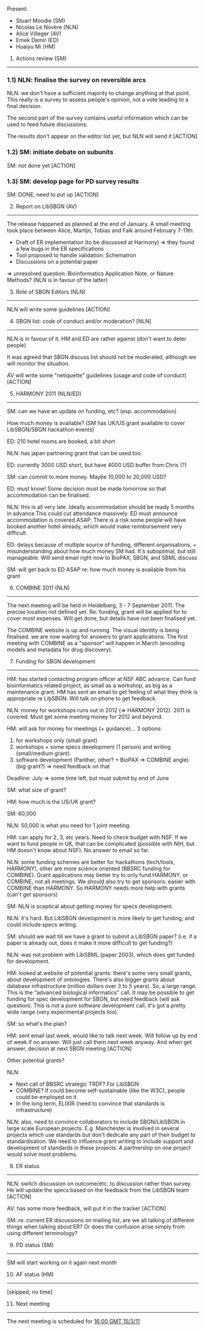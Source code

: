 Present:

-   Stuart Moodie (SM)
-   Nicolas Le Novère (NLN)
-   Alice Villeger (AV)
-   Emek Demir (ED)
-   Huaiyu Mi (HM)

1) Actions review (SM)
----------------------

### 1.1) NLN: finalise the survey on reversible arcs

NLN: we don't have a sufficient majority to change anything at that point. This really is a survey to assess people's opinion, not a vote leading to a final decision.

The second part of the survey contains useful information which can be used to feed future discussions.

The results don't appear on the editor list yet, but NLN will send it \[ACTION\]

### 1.2) SM: initiate debate on subunits

SM: not done yet \[ACTION\]

### 1.3) SM: develop page for PD survey results

SM: DONE, need to put up \[ACTION\]

2) Report on LibSBGN (AV)
-------------------------

The release happened as planned at the end of January. A small meeting took place between Alice, Martijn, Tobias and Falk around February 7-11th:

-   Draft of ER implementation (to be discussed at Harmony) =&gt; they found a few bugs in the ER specifications
-   Tool proposed to handle validation: Schematron
-   Discussions on a potential paper

=&gt; unresolved question: Bioinformatics Application Note, or Nature Methods? (NLN is in favour of the latter)

3) Role of SBGN Editors (NLN)
-----------------------------

NLN will write some guidelines \[ACTION\]

4) SBGN list: code of conduct and/or moderation? \[NLN\]
--------------------------------------------------------

NLN is in favour of it. HM and ED are rather against (don't want to deter people)

It was agreed that SBGN discuss list should not be moderated, although we will monitor the situation.

AV will write some "netiquette" guidelines (usage and code of conduct) \[ACTION\]

5) HARMONY 2011 (NLN/ED)
------------------------

SM: can we have an update on funding, etc? (esp. accommodation)

How much money is available? (SM has UK/US grant available to cover LibSBGN/SBGN hackathon events)

ED: 210 hotel rooms are booked, a bit short

NLN: has japan partnering grant that can be used too.

ED: currently 3000 USD short, but have 4000 USD buffer from Chris (?)

SM: can commit to more money. Maybe 10,000 to 20,000 USD?

ED: must know! Some decision must be made tomorrow so that accommodation can be finalised.

NLN: this is all very late. Ideally accommodation should be ready 5 months in advance.This could cut attendance massively. ED must announce accommodation is covered ASAP. There is a risk some people will have booked another hotel already, which would make reimbursement very difficult.

ED: delays because of multiple source of funding, different organisations, + misunderstanding about how much money SM had. It's suboptimal, but still manageable. Will send email right now to BioPAX, SBGN, and SBML discuss

SM: will get back to ED ASAP re: how much money is available from his grant

6) COMBINE 2011 (NLN)
---------------------

The next meeting will be held in Heidelberg, 3 - 7 September 2011. The precise location not defined yet. Re: funding, grant will be applied for to cover most expenses. Will get done, but details have not been finalised yet.

The COMBINE website is up and running. The visual identity is being finalised. we are now waiting for answers to grant applications. The first meeting with COMBINE as a "sponsor" will happen in March (encoding models and metadata for drug discovery).

7) Funding for SBGN development
-------------------------------

HM: has started contacting program officer at NSF ABC advance. Can fund bioinformatics related project, as small as a workshop, as big as a maintenance grant. HM has sent an email to get feeling of what they think is appropriate re LibSBGN. Will talk on phone to get feedback.

NLN: money for workshops runs out in 2012 (=&gt; HARMONY 2012). 2011 is covered. Must get some meeting money for 2012 and beyond.

HM: will ask for money for meetings (+ guidance)... 3 options:

1.  for workshops only (small grant)
2.  workshops + some specs development (1 person) and writing (small/medium grant)
3.  software development (Panther, other? + BioPAX =&gt; COMBINE angle) (big grant?) =&gt; need feedback on that

Deadline: July =&gt; some time left, but must submit by end of June

SM: what size of grant?

HM: how much is the US/UK grant?

SM: 60,000

NLN: 50,000 is what you need for 1 joint meeting.

HM: can apply for 2, 3, etc years. Need to check budget with NSF. If we want to fund people in UK, that can be complicated (possible with NIH, but HM doesn't know about NSF). No answer to email so far.

NLN: some funding schemes are better for hackathons (tech/tools, HARMONY), other are more science oriented (BBSRC funding for COMBINE). Grant applications may better try to only fund HARMONY, or COMBINE, not all meetings. We should also try to get sponsors: easier with COMBINE than HARMONY. So HARMONY needs more help with grants (can't get sponsors)

SM: NLN is sceptical about getting money for specs development.

NLN: it's hard. But LibSBGN development is more likely to get funding, and could include specs writing.

SM: should we wait till we have a grant to submit a LibSBGN paper? (i.e. if a paper is already out, does it make it more difficult to get funding?)

NLN: was not problem with LibSBML (paper 2003), which does get funded for development.

HM: looked at website of potential grants: there's some very small grants, about development of ontologies. There's also bigger grants about database infrastructure (million dollars over 3 to 5 years). So, a large range. This is the "advanced biological informatics" call. It may be possible to get funding for spec development for SBGN, but need feedback (will ask question). This is not a pure software development call, it's got a pretty wide range (very experimental projects too).

SM: so what's the plan?

HM: sent email last week, would like to talk next week. Will follow up by end of week if no answer. Will just call them next week anyway. And when get answer, decision at next SBGN meeting \[ACTION\]

Other potential grants?

NLN:

-   Next call of BBSRC strategic TRDF? For LibSBGN
-   COMBINE? If could become self-sustainable (like the W3C), people could be employed on it.
-   In the long term, ELIXIR (need to convince that standards is infrastructure)

NLN: also, need to convince collaborators to include SBGN/LibSBGN in large scale European projects. E.g. Manchester is involved in several projects which use standards but don't dedicate any part of their budget to standardisation. We need to influence grant writing to include support and development of standards in these projects. A partnership on one project would solve most problems.

8) ER status
------------

NLN: switch discussion on outcome/etc. to discussion rather than survey. He will update the specs based on the feedback from the LibSBGN team \[ACTION\]

AV: has some more feedback, will put it in the tracker \[ACTION\]

SM: re: current ER discussions on mailing list, are we all talking of different things when talking about ER? Or does the confusion arise simply from using different terminology?

9) PD status (SM)
-----------------

SM will start working on it again next month

10) AF status (HM)
------------------

\[skipped, no time\]

11) Next meeting
----------------

The next meeting is scheduled for [16:00 GMT 15/3/11](/Editors_telecon_15_Mar_2011 "wikilink")